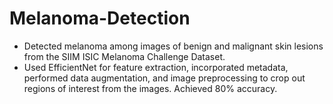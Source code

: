 # Melanoma-Detection
- Detected melanoma among images of benign and malignant skin lesions from the SIIM ISIC Melanoma Challenge Dataset.
- Used EfficientNet for feature extraction, incorporated metadata, performed data augmentation, and image preprocessing to crop out regions of interest from the images. Achieved 80% accuracy.
